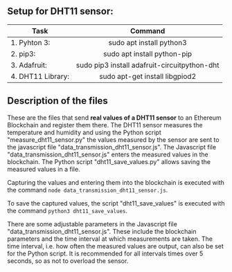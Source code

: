 ## Setup for DHT11 sensor:

| Task                           | Command                                      |
|--------------------------------|:--------------------------------------------:|
| 1. Pyhton 3:                   | sudo apt install python3                     |
| 2. pip3:                       | sudo apt install python-pip                  |
| 3. Adafruit:                   | sudo pip3 install adafruit-circuitpython-dht |
| 4. DHT11 Library:              | sudo apt-get install libgpiod2               |

## Description of the files
These are the files that send __real values of a DHT11 sensor__ to an Ethereum Blockchain and register them there. The DHT11 sensor measures the temperature and humidity and using the Python script "measure_dht11_sensor.py" the values measured by the sensor are sent to the javascript file "data_transmission_dht11_sensor.js". The Javascript file "data_transmission_dht11_sensor.js" enters the measured values in the blockchain. The Python script "dht11_save_values.py" allows saving the measured values in a file. 

Capturing the values and entering them into the blockchain is executed with the command `node data_transmission_dht11_sensor.js`.

To save the captured values, the script "dht11_save_values" is executed with the command `python3 dht11_save_values`.

There are some adjustable parameters in the Javascript file "data_transmission_dht11_sensor.js". These include the blockchain parameters and the time interval at which measurements are taken. The time interval, i.e. how often the measured values are output, can also be set for the Python script. It is recommended for all intervals times over 5 seconds, so as not to overload the sensor.
